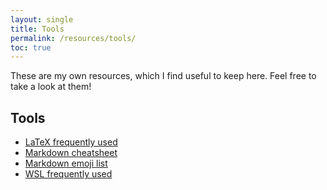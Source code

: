 ```yaml
---
layout: single
title: Tools
permalink: /resources/tools/
toc: true
---
```

These are my own resources, which I find useful to keep here. Feel free to take a look at them!

## Tools
- [LaTeX frequently used](latex.md)
- [Markdown cheatsheet](https://github.com/adam-p/markdown-here/wiki/Markdown-Cheatsheet)
- [Markdown emoji list](https://gist.github.com/rxaviers/7360908)
- [WSL frequently used](wsl.md)
